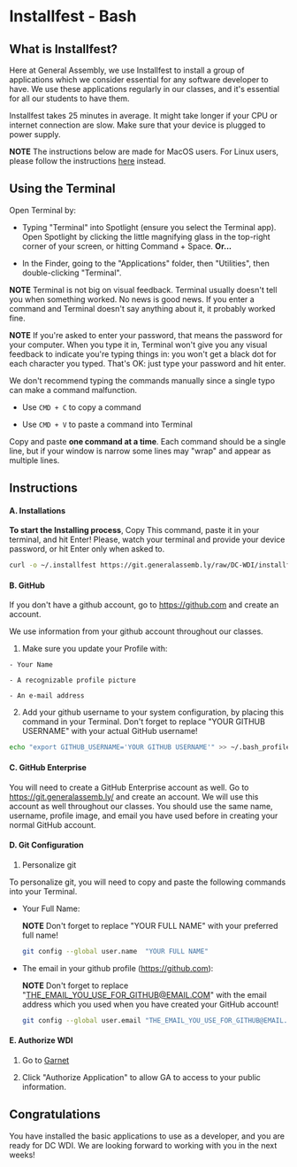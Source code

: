 # Installfest - Bash

## What is Installfest?

  Here at General Assembly, we use Installfest to install a group of applications which we consider essential for any software developer to have. We use these applications regularly in our classes, and it's essential for all our students to have them.

  Installfest takes 25 minutes in average. It might take longer if your CPU or internet connection are slow. Make sure that your device is plugged to power supply.

  **NOTE** The instructions below are made for MacOS users. For Linux users, please follow the instructions [here](./installfest_linux.md) instead.


## Using the Terminal

  Open Terminal by:

  - Typing "Terminal" into Spotlight (ensure you select the Terminal app). Open Spotlight by clicking the little magnifying glass in the top-right corner of your screen, or hitting Command + Space. **Or...**

  - In the Finder, going to the "Applications" folder, then "Utilities", then double-clicking "Terminal".

  **NOTE** Terminal is not big on visual feedback. Terminal usually doesn't tell you when something worked. No news is good news. If you enter a command and Terminal doesn't say anything about it, it probably worked fine.

  **NOTE** If you're asked to enter your password, that means the password for your computer. When you type it in, Terminal won't give you any visual feedback to indicate you're typing things in: you won't get a black dot for each character you typed. That's OK: just type your password and hit enter.

  We don't recommend typing the commands manually since a single typo can make a command malfunction.

  - Use `CMD + C` to copy a command

  - Use `CMD + V` to paste a command into Terminal

  Copy and paste **one command at a time**. Each command should be a single line, but if your window is narrow some lines may "wrap" and appear as multiple lines.

## Instructions

#### A. Installations

  **To start the Installing process**, Copy This command, paste it in your terminal, and hit Enter! Please, watch your terminal and provide your device password, or hit Enter only when asked to.

  ```bash
  curl -o ~/.installfest https://git.generalassemb.ly/raw/DC-WDI/installfest-bash/master/installfest && source ~/.installfest

  ```

#### B. GitHub

  If you don't have a github account, go to https://github.com and create an account.

  We use information from your github account throughout our classes.

  1. Make sure you update your Profile with:

    - Your Name

    - A recognizable profile picture

    - An e-mail address

  2. Add your github username to your system configuration, by placing this command in your Terminal. Don't forget to replace "YOUR GITHUB USERNAME" with your actual GitHub username!

  ```bash
  echo "export GITHUB_USERNAME='YOUR GITHUB USERNAME'" >> ~/.bash_profile
  ```

#### C. GitHub Enterprise

  You will need to create a GitHub Enterprise account as well. Go to https://git.generalassemb.ly/ and create an account. We will use this account as well throughout our classes. You should use the same name, username, profile image, and email you have used before in creating your normal GitHub account.

#### D. Git Configuration

1. Personalize git

  To personalize git, you will need to copy and paste the following commands into your Terminal.

- Your Full Name:

  **NOTE** Don't forget to replace "YOUR FULL NAME" with your preferred full name!

  ```bash
  git config --global user.name  "YOUR FULL NAME"
  ```

- The email in your github profile (https://github.com):

  **NOTE** Don't forget to replace "THE_EMAIL_YOU_USE_FOR_GITHUB@EMAIL.COM" with the email address which you used when you have created your GitHub account!

  ```bash
  git config --global user.email "THE_EMAIL_YOU_USE_FOR_GITHUB@EMAIL.COM"
  ```

#### E. Authorize WDI

  1. Go to [Garnet](https://garnet.wdidc.org/github/authorize?invite_code=e13f772348bdf0bb39fc2cc88cdd8b90)

  2. Click "Authorize Application" to allow GA to access to your public information.


## Congratulations

  You have installed the basic applications to use as a developer, and you are ready for DC WDI. We are looking forward to working with you in the next weeks!
